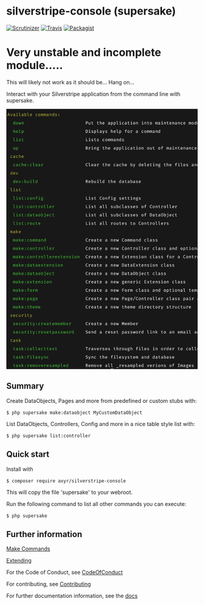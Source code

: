 # silverstripe-console (supersake)
[![Scrutinizer](https://img.shields.io/scrutinizer/g/axyr/silverstripe-console.svg)](https://scrutinizer-ci.com/g/axyr/silverstripe-console/)
[![Travis](https://img.shields.io/travis/axyr/silverstripe-console.svg)](https://travis-ci.org/axyr/silverstripe-console)
[![Packagist](https://img.shields.io/badge/unstable-dev--master-orange.svg)](https://packagist.org/packages/axyr/silverstripe-console)

# Very unstable and incomplete module.....

This will likely not work as it should be... Hang on... 

Interact with your Silverstripe application from the command line with supersake.

![Screenshot](https://raw.githubusercontent.com/axyr/silverstripe-console/master/images/console.png)


## Summary

Create DataObjects, Pages and more from predefined or custom stubs with:

```
$ php supersake make:dataobject MyCustomDataObject
```

List DataObjects, Controllers, Config and more in a nice table style list with:

```
$ php supersake list:controller
```

## Quick start

Install with 
```
$ composer require axyr/silverstripe-console
```

This will copy the file 'supersake' to your webroot.

Run the following command to list all other commands you can execute:

```
$ php supersake
```


## Further information

[Make Commands](docs/en/Make.md)

[Extending](docs/en/Extending.md)

For the Code of Conduct, see [CodeOfConduct](docs/en/CodeOfConduct.md)

For contributing, see [Contributing](CONTRIBUTING.md)

For further documentation information, see the [docs](docs/en/Index.md)
